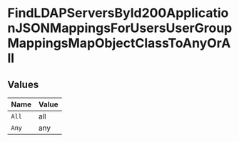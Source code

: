 # FindLDAPServersById200ApplicationJSONMappingsForUsersUserGroupMappingsMapObjectClassToAnyOrAll


## Values

| Name  | Value |
| ----- | ----- |
| `All` | all   |
| `Any` | any   |